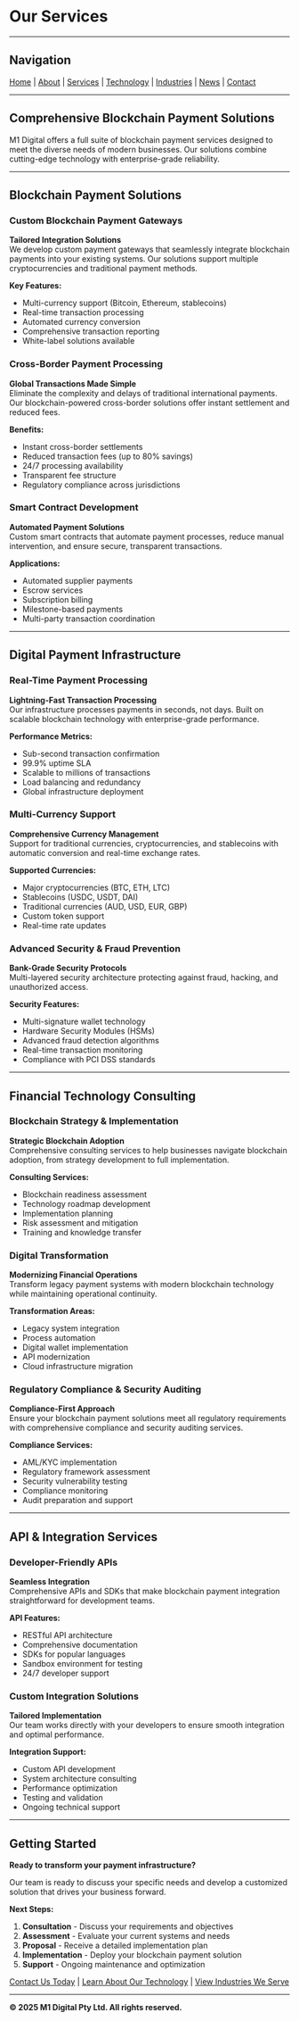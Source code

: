 # Our Services

---

## Navigation
[Home](index.md) | [About](about.md) | [Services](services.md) | [Technology](technology.md) | [Industries](industries.md) | [News](news.md) | [Contact](contact.md)

---

## Comprehensive Blockchain Payment Solutions

M1 Digital offers a full suite of blockchain payment services designed to meet the diverse needs of modern businesses. Our solutions combine cutting-edge technology with enterprise-grade reliability.

---

## Blockchain Payment Solutions

### Custom Blockchain Payment Gateways
**Tailored Integration Solutions**  
We develop custom payment gateways that seamlessly integrate blockchain payments into your existing systems. Our solutions support multiple cryptocurrencies and traditional payment methods.

**Key Features:**
- Multi-currency support (Bitcoin, Ethereum, stablecoins)
- Real-time transaction processing
- Automated currency conversion
- Comprehensive transaction reporting
- White-label solutions available

### Cross-Border Payment Processing
**Global Transactions Made Simple**  
Eliminate the complexity and delays of traditional international payments. Our blockchain-powered cross-border solutions offer instant settlement and reduced fees.

**Benefits:**
- Instant cross-border settlements
- Reduced transaction fees (up to 80% savings)
- 24/7 processing availability
- Transparent fee structure
- Regulatory compliance across jurisdictions

### Smart Contract Development
**Automated Payment Solutions**  
Custom smart contracts that automate payment processes, reduce manual intervention, and ensure secure, transparent transactions.

**Applications:**
- Automated supplier payments
- Escrow services
- Subscription billing
- Milestone-based payments
- Multi-party transaction coordination

---

## Digital Payment Infrastructure

### Real-Time Payment Processing
**Lightning-Fast Transaction Processing**  
Our infrastructure processes payments in seconds, not days. Built on scalable blockchain technology with enterprise-grade performance.

**Performance Metrics:**
- Sub-second transaction confirmation
- 99.9% uptime SLA
- Scalable to millions of transactions
- Load balancing and redundancy
- Global infrastructure deployment

### Multi-Currency Support
**Comprehensive Currency Management**  
Support for traditional currencies, cryptocurrencies, and stablecoins with automatic conversion and real-time exchange rates.

**Supported Currencies:**
- Major cryptocurrencies (BTC, ETH, LTC)
- Stablecoins (USDC, USDT, DAI)
- Traditional currencies (AUD, USD, EUR, GBP)
- Custom token support
- Real-time rate updates

### Advanced Security & Fraud Prevention
**Bank-Grade Security Protocols**  
Multi-layered security architecture protecting against fraud, hacking, and unauthorized access.

**Security Features:**
- Multi-signature wallet technology
- Hardware Security Modules (HSMs)
- Advanced fraud detection algorithms
- Real-time transaction monitoring
- Compliance with PCI DSS standards

---

## Financial Technology Consulting

### Blockchain Strategy & Implementation
**Strategic Blockchain Adoption**  
Comprehensive consulting services to help businesses navigate blockchain adoption, from strategy development to full implementation.

**Consulting Services:**
- Blockchain readiness assessment
- Technology roadmap development
- Implementation planning
- Risk assessment and mitigation
- Training and knowledge transfer

### Digital Transformation
**Modernizing Financial Operations**  
Transform legacy payment systems with modern blockchain technology while maintaining operational continuity.

**Transformation Areas:**
- Legacy system integration
- Process automation
- Digital wallet implementation
- API modernization
- Cloud infrastructure migration

### Regulatory Compliance & Security Auditing
**Compliance-First Approach**  
Ensure your blockchain payment solutions meet all regulatory requirements with comprehensive compliance and security auditing services.

**Compliance Services:**
- AML/KYC implementation
- Regulatory framework assessment
- Security vulnerability testing
- Compliance monitoring
- Audit preparation and support

---

## API & Integration Services

### Developer-Friendly APIs
**Seamless Integration**  
Comprehensive APIs and SDKs that make blockchain payment integration straightforward for development teams.

**API Features:**
- RESTful API architecture
- Comprehensive documentation
- SDKs for popular languages
- Sandbox environment for testing
- 24/7 developer support

### Custom Integration Solutions
**Tailored Implementation**  
Our team works directly with your developers to ensure smooth integration and optimal performance.

**Integration Support:**
- Custom API development
- System architecture consulting
- Performance optimization
- Testing and validation
- Ongoing technical support

---

## Getting Started

**Ready to transform your payment infrastructure?**

Our team is ready to discuss your specific needs and develop a customized solution that drives your business forward.

**Next Steps:**
1. **Consultation** - Discuss your requirements and objectives
2. **Assessment** - Evaluate your current systems and needs
3. **Proposal** - Receive a detailed implementation plan
4. **Implementation** - Deploy your blockchain payment solution
5. **Support** - Ongoing maintenance and optimization

[Contact Us Today](contact.md) | [Learn About Our Technology](technology.md) | [View Industries We Serve](industries.md)

---

**© 2025 M1 Digital Pty Ltd. All rights reserved.**